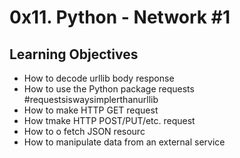 # 0x11. Python - Network #1

## Learning Objectives


* How to decode urllib body response
* How to use the Python package requests #requestsiswaysimplerthanurllib
* How to make HTTP GET request
* How tmake HTTP POST/PUT/etc. request
* How to o fetch JSON resourc
* How to manipulate data from an external service
